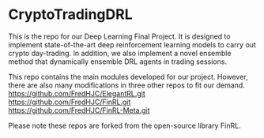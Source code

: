 # CryptoTradingDRL
This is the repo for our Deep Learning Final Project. 
It is designed to implement state-of-the-art 
deep reinforcement learning models to carry out crypto day-trading. In addition, 
we also implement a novel ensemble method that dynamically ensemble DRL agents in trading sessions. 

This repo contains the main modules developed for our project. However, there are also many modifications in three other repos to fit our demand. \
https://github.com/FredHJC/ElegantRL.git \
https://github.com/FredHJC/FinRL.git \
https://github.com/FredHJC/FinRL-Meta.git

Please note these repos are forked from the open-source library FinRL.